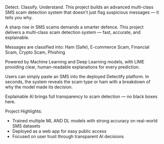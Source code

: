 Detect. Classify. Understand.
This project builds an advanced multi-class SMS scam detection system that doesn't just flag suspicious messages — it tells you why.

A sharp rise in SMS scams demands a smarter defence.
This project delivers a multi-class scam detection system — fast, accurate, and explainable.

Messages are classified into: Ham (Safe), E-commerce Scam, Financial Scam, Crypto Scam, Phishing

Powered by Machine Learning and Deep Learning models, with LIME providing clear, human-readable explanations for every prediction.

Users can simply paste an SMS into the deployed Detectify platform. In seconds, the system reveals the scam type or ham with a breakdown of why the model made its decision.

Explainable AI brings full transparency to scam detection — no black boxes here.

Project Highlights:
- Trained multiple ML AND DL models with strong accuracy on real-world SMS datasets
- Deployed as a web app for easy public access
- Focused on user trust through transparent AI decisions
